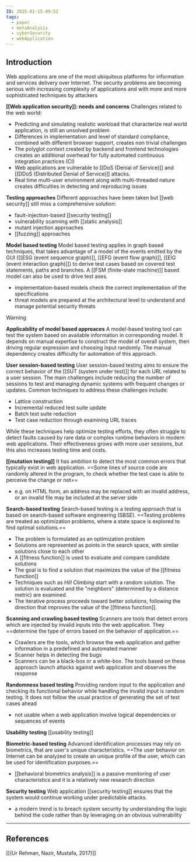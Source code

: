 ```yaml
---
ID: 2025-01-15-09:52
tags:
  - paper
  - metaAnalysis
  - cyberSecurity
  - webApplication
---
```

## Introduction

Web applications are one of the most ubiquitous platforms for information and services delivery over Internet. The security problems are becoming serious with increasing complexity of applications and with more and more sophisticated techniques by attackers

**[[Web application security]]: needs and concerns**
Challenges related to the web world:
- Predicting and simulating realistic workload that characterize real world application, is still an unsolved problem
- Differences in implementation and level of standard compliance, combined with different browser support, creates non trivial challenges
- The polyglot context created by backend and frontend technologies creates an additional overhead for fully automated continuous integration practices (CI)
- Web applications are vulnerable to [[DoS (Denial of Service)]] and [[DDoS (Distributed Denial of Service)]] attacks.
- Real time multi-user environment along with multi-threaded nature creates difficulties in detecting and reproducing issues

**Testing approaches**
Different approaches have been taken but [[web security]] still miss a comprehensive solution:
- fault-injection-based [[security testing]]
- vulnerability scanning with [[static analysis]]
- mutant injection approaches
- [[fuzzing]] approaches

**Model based testing**
Model based testing applies in graph based techniques, that takes advantage of a model of the events emitted by the GUI ([[ESG (event sequence graph)]], [[EFG (event flow graph)]], [[EIG (event interaction graph)]]) to derive test cases based on covered test statements, paths and branches. A [[FSM (finite-state machine)]] based model can also be used to drive test ases.
- implementation-based models check the correct implementation of the specifications
- threat models are prepared at the architectural level to understand and manage potential security threats

> [!WARNING]
> **Applicability of model based approaces**
> A model-based testing tool can test the system based on available information in corresponding model. It depends on manual expertise to construct the model of overall system, then driving regular expression and choosing input randomly. The manual dependency creates difficulty for automation of this approach.

**User session-based testing**
User session-based testing aims to ensure the correct behavior of the [[SUT (system under test)]] for each URL related to a user session. The main challenges include reducing the number of sessions to test and managing dynamic systems with frequent changes or updates. Common techniques to address these challenges include:
- Lattice construction
- Incremental reduced test suite update
- Batch test suite reduction
- Test case reduction through examining URL traces

While these techniques help optimize testing efforts, they often struggle to detect faults caused by rare data or complex runtime behaviors in modern web applications. Their effectiveness grows with more user sessions, but this also increases testing time and costs.

**[[mutation testing]]**
It has ambition to detect the most common errors that typically exist in web application. ==Some lines of source code are randomly altered in the program, to check whether the test case is able to perceive the change or not==
- e.g. on HTML form, an address may be replaced with an invalid address, or an invalid file may be included at the server side

**Search-based testing**
Search-based testing is a testing approach that is based on search-based software engineering (SBSE). ==Testing problems are treated as optimization problems, where a state space is explored to find optimal solutions.==
- The problem is formulated as an optimization problem
- Solutions are represented as points in the search space, with similar solutions close to each other
- A [[fitness function]] is used to evaluate and compare candidate solutions
- The goal is to find a solution that maximizes the value of the [[fitness function]]
- Techniques such as *Hill Climbing* start with a random solution. The solution is evaluated and the "neighbors" (determined by a distance metric) are examined.
- The iterative process proceeds toward better solutions, following the direction that improves the value of the [[fitness function]].

**Scanning and crawling based testing**
Scanners are tools that detect errors which are injected by invalid inputs into the web application. They ==determine the type of errors based on the behavior of application.==
- Crawlers are the tools, which browse the web application and gather information in a predefined and automated manner
- Scanner helps in detecting the bugs
- Scanners can be a black-box or a white-box. The tools based on these approach launch attacks against web application and observes the response

**Randomness based testing**
Providing random input to the application and checking its functional behavior while
handling the invalid input is random testing. It does not follow the usual practice of generating the set of test cases ahead
- not usable when a web application involve logical dependencies or sequences of events

**Usability testing**
[[usability testing]]

**Biometric-based testing**
Advanced identification processes may rely on biometrics, that are user's unique characteristics. ==The user behavior on Internet can be analyzed to create an unique profile of the user, which can be used for identification purposes.==
- [[behavioral biometrics analysis]] is a passive monitoring of user characteristics and it is a relatively new research direction

**Security testing**
Web application [[security testing]] ensures that the system would continue working under predictable attacks.
- a modern trend is to breach system security by understanding the logic behind the code rather than by leveraging on an obvious vulnerability

---
## References
[[(Ur Rehman, Nazir, Mustafa, 2017)]]